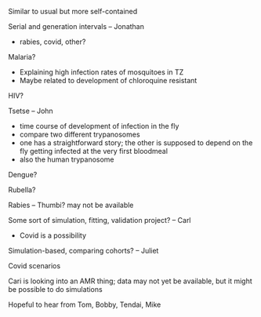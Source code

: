 Similar to usual but more self-contained

Serial and generation intervals – Jonathan
* rabies, covid, other?

Malaria?
* Explaining high infection rates of mosquitoes in TZ
* Maybe related to development of chloroquine resistant

HIV?

Tsetse – John
* time course of development of infection in the fly
* compare two different trypanosomes
* one has a straightforward story; the other is supposed to depend on the fly getting infected at the very first bloodmeal
* also the human trypanosome

Dengue?

Rubella?

Rabies – Thumbi? may not be available

Some sort of simulation, fitting, validation project? – Carl
* Covid is a possibility

Simulation-based, comparing cohorts? – Juliet 

Covid scenarios

Cari is looking into an AMR thing; data may not yet be available, but it might be possible to do simulations

Hopeful to hear from Tom, Bobby, Tendai, Mike
